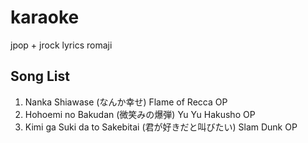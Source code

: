 # karaoke
jpop + jrock lyrics romaji

## Song List

1. Nanka Shiawase (なんか幸せ) Flame of Recca OP
2. Hohoemi no Bakudan (微笑みの爆弾) Yu Yu Hakusho OP
3. Kimi ga Suki da to Sakebitai (君が好きだと叫びたい) Slam Dunk OP
